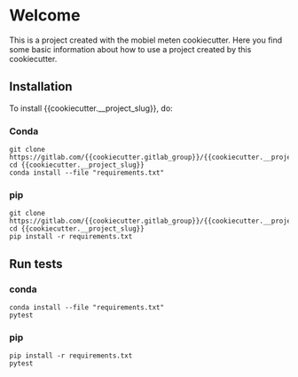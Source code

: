 # Welcome

This is a project created with the mobiel meten cookiecutter. Here you find some basic
information about how to use a project created by this cookiecutter.

## Installation

To install {{cookiecutter.__project_slug}}, do:

### Conda 

    git clone https://gitlab.com/{{cookiecutter.gitlab_group}}/{{cookiecutter.__project_slug}}.git
    cd {{cookiecutter.__project_slug}}
    conda install --file "requirements.txt"

### pip

    git clone https://gitlab.com/{{cookiecutter.gitlab_group}}/{{cookiecutter.__project_slug}}.git
    cd {{cookiecutter.__project_slug}}
    pip install -r requirements.txt

## Run tests

### conda


    conda install --file "requirements.txt"
    pytest


### pip

    pip install -r requirements.txt
    pytest


